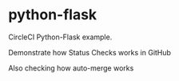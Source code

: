 # python-flask
CircleCI Python-Flask example.

Demonstrate how Status Checks works in GitHub

Also checking how auto-merge works


